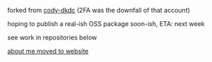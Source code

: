 forked from [cody-dkdc](https://github.com/cody-dkdc) (2FA was the downfall of that account)

hoping to publish a real-ish OSS package soon-ish, ETA: next week 

see work in repositories below

[about me moved to website](https://dkdc.ai/about)
